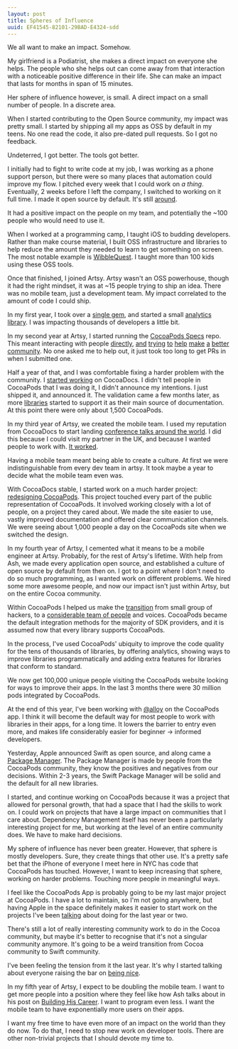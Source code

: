 ```yaml
---
layout: post
title: Spheres of Influence
uuid: EF41545-82101-29BAD-E4324-sdd
---
```


We all want to make an impact. Somehow.

My girlfriend is a Podiatrist, she makes a direct impact on everyone she helps. The people who she helps out can come away from that interaction with a noticeable positive difference in their life. She can make an impact that lasts for months in span of 15 minutes.

Her sphere of influence however, is small. A direct impact on a small number of people. In a discrete area.

When I started contributing to the Open Source community, my impact was pretty small. I started by shipping all my apps as OSS by default in my teens. No one read the code, it also pre-dated pull requests. So I got no feedback.

Undeterred, I got better. The tools got better.

I initially had to fight to write code at my job, I was working as a phone support person, but there were so many places that automation could improve my flow. I pitched every week that I could work on _a thing_. Eventually, 2 weeks before I left the company, I switched to working on it full time. I made it open source by default. It's still [around](https://github.com/orta/virtualapps).

It had a positive impact on the people on my team, and potentially the ~100 people who would need to use it.

When I worked at a programming camp, I taught iOS to budding developers. Rather than make course material, I built OSS infrastructure and libraries to help reduce the amount they needed to learn to get something on screen. The most notable example is  [WibbleQuest](http://orta.io/WibbleQuest/). I taught more than 100 kids using these OSS tools.

Once that finished, I joined Artsy. Artsy wasn't an OSS powerhouse, though it had the right mindset, it was at ~15 people trying to ship an idea. There was no mobile team, just a development team. My impact correlated to the amount of code I could ship.

In my first year, I took over a [single gem](https://rubygems.org/gems/pt), and started a small [analytics library](https://cocoapods.org/pods/ARAnalytics). I was impacting thousands of developers a little bit.

In my second year at Artsy, I started running the [CocoaPods Specs](https://github.com/CocoaPods/Specs/commits/master?author=orta&page=25) repo. This meant interacting with people [directly](https://github.com/CocoaPods/Specs/pull/565), [and](https://github.com/CocoaPods/Specs/pull/576) [trying](https://github.com/CocoaPods/Specs/pull/577) [to](https://github.com/CocoaPods/Specs/pull/612) [help](https://github.com/CocoaPods/Specs/pull/601) [make](https://github.com/CocoaPods/Specs/pull/1051) [a](https://github.com/CocoaPods/Specs/pull/1070) [better](https://github.com/CocoaPods/Specs/pull/1033) [community](https://github.com/CocoaPods/Specs/pull/1363). No one asked me to help out, it just took too long to get PRs in when I submitted one.

Half a year of that, and I was comfortable fixing a harder problem with the community. I [started working](https://github.com/CocoaPods/cocoadocs.org/commit/93e9896b04f79eb09be28a9056671b1d23f3143d) on CocoaDocs. I didn't tell people in CocoaPods that I was doing it, I didn't announce my intentions. I just shipped it, and announced it. The validation came a few months later, as more [libraries](https://github.com/AFNetworking/AFNetworking/commit/22ba1c863648f4d50b673319bac3506a5fc9adde) started to support it as their main source of documentation. At this point there were only about 1,500 CocoaPods.

In my third year of Artsy, we created the mobile team. I used my reputation from CocoaDocs to start landing [conference talks around the world](http://orta.io/#speaking). I did this because I could visit my partner in the UK, and because I wanted people to work with. [It worked](https://ashfurrow.com/blog/new-job/).

Having a mobile team meant being able to create a culture. At first we were indistinguishable from every dev team in artsy. It took maybe a year to decide what the mobile team even was.

With CocoaDocs stable, I started work on a much harder project: [redesigning CocoaPods](http://blog.cocoapods.org/redesign/). This project touched every part of the public representation of CocoaPods. It involved working closely with a lot of people, on a project they cared about. We made the site easier to use, vastly improved documentation  and offered clear communication channels. We were seeing about 1,000 people a day on the CocoaPods site when we switched the design.

In my fourth year of Artsy, I cemented what it means to be a mobile engineer at Artsy. Probably, for the rest of Artsy's lifetime. With help from Ash, we made every application open source, and established a culture of open source by default from then on. I got to a point where I don't need to do so much programming, as I wanted work on different problems. We hired some more awesome people, and now our impact isn't just within Artsy, but on the entire Cocoa community.

Within CocoaPods I helped us make the [transition](http://blog.cocoapods.org/The-captain-leaves-the-bridge) from small group of hackers, to a [considerable team of people](https://cocoapods.org/about) and voices. CocoaPods became the default integration methods for the majority of SDK providers, and it is assumed now that every library supports CocoaPods.

In the process, I've used CocoaPods' ubiquity to improve the code quality for the tens of thousands of libraries, by offering analytics, showing ways to improve libraries programmatically and adding extra features for libraries that conform to standard.

We now get 100,000 unique people visiting the CocoaPods website looking for ways to improve their apps. In the last 3 months there were 30 million pods integrated by CocoaPods.

At the end of this year, I've been working with [@alloy](https://github.com/alloy) on the CocoaPods app. I think it will become the default way for most people to work with libraries in their apps, for a long time. It lowers the barrier to entry even more, and makes life considerably easier for beginner -> informed developers.

Yesterday, Apple announced Swift as open source, and along came a [Package Manager](https://github.com/apple/swift-package-manager/). The Package Manager is made by people from the CocoaPods community, they know the positives and negatives from our decisions. Within 2-3 years, the Swift Package Manager will be solid and the default for all new libraries.

I started, and continue working on CocoaPods because it was a project that allowed for personal growth, that had a space that I had the skills to work on. I could work on projects that have a large impact on communities that I care about. Dependency Management itself has never been a particularly interesting project for me, but working at the level of an entire community does. We have to make hard decisions.

My sphere of influence has never been greater. However, that sphere is mostly developers. Sure, they create things that other use. It's a pretty safe bet that the iPhone of everyone I meet here in NYC has code that CocoaPods has touched. However, I want to keep increasing that sphere, working on harder problems. Touching more people in meaningful ways.

I feel like the CocoaPods App is probably going to be my last major project at CocoaPods. I have a lot to maintain, so I'm not going anywhere, but having Apple in the space definitely makes it easier to start work on the projects I've been [talking](https://twitter.com/orta/status/634060944528814081) about doing for the last year or two.

There's still a lot of really interesting community work to do in the Cocoa community, but maybe it's better to recognise that it's not a singular community anymore. It's going to be a weird transition from Cocoa community to Swift community.

I've been feeling the tension from it the last year. It's why I started talking about everyone raising the bar on [being nice](https://twitter.com/lascorbe/status/608757355845570560).

In my fifth year of Artsy, I expect to be doubling the mobile team. I want to get more people into a position where they feel like how Ash talks about in his post on [Building His Career](https://ashfurrow.com/blog/building-my-career/). I want to program even less. I want the mobile team to have exponentially more users on their apps.

I want my free time to have even more of an impact on the world than they do now. To do that, I need to stop new work on developer tools. There are other non-trivial projects that I should devote my time to.
